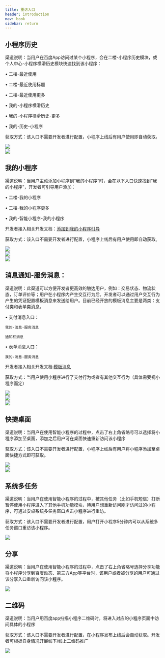 ```yaml
---
title: 重访入口
header: introduction
nav: book
sidebar: return
---
```



## 小程序历史

渠道说明：当用户在百度App访问过某个小程序，会在二楼-小程序历史模块，或个人中心-小程序横滑历史模块快速找到该小程序：

•         二楼-最近使用

•         二楼-最近使用标题

•         二楼-最近使用更多

•         我的-小程序横滑历史

•         我的-小程序横滑历史-更多

•         我的-历史-小程序

获取方式：该入口不需要开发者进行配置，小程序上线后有用户使用即自动获取。

<div class="m-doc-custom-examples">
    <div class="m-doc-custom-examples-correct">
        <img src="../../img/introduction/base/基础流量：二楼-最近使用.jpg">
    </div>
    <div class="m-doc-custom-examples-correct">
        <img src="../../img/introduction/base/基础流量：个人中心-小程序历史横滑模块.jpg">
    </div>
    <div class="m-doc-custom-examples-correct">
        <img src=" ">
    </div>     
</div>


## 我的小程序

渠道说明：当用户主动添加小程序到“我的小程序”时，会在以下入口快速找到“我的小程序”，开发者可引导用户添加：

•         二楼-我的小程序

•         二楼-我的小程序更多

•         我的-智能小程序-我的小程序

开发者接入相关开发文档：<a href="https://smartprogram.baidu.com/docs/design/component/guide_add/">添加到我的小程序引导</a>


获取方式：该入口不需要开发者进行配置，小程序上线后有用户使用即自动获取。

<div class="m-doc-custom-examples">
    <div class="m-doc-custom-examples-correct">
        <img src="../../img/introduction/base/基础流量：二楼-我的小程序.jpg">
    </div>
    <div class="m-doc-custom-examples-correct">
        <img src="../../img/introduction/base/基础流量：二楼-我的小程序.jpg">
    </div>
    <div class="m-doc-custom-examples-correct">
        <img src="../../img/introduction/base/基础流量：个人中心-历史-小程序历史.jpg">
    </div>
</div>

## 消息通知-服务消息：

渠道说明：此渠道可以方便开发者更高效的触达用户，例如：交易状态、物流状态，订单评价等；用户在小程序内产生交互行为后，开发者可以通过用户交互行为产生的凭证配置模板消息来发送给用户。目前已经开放的模板消息主要是两类：支付类和表单类消息。

•         支付消息入口：

    我的-消息-服务消息

    通知栏消息

•         表单消息入口：

    我的-消息-服务消息

开发者接入相关开发文档:<a href="https://smartprogram.baidu.com/docs/develop/serverapi/open_infomation/">模板消息</a>


获取方式：当用户使用小程序进行了支付行为或者有其他交互行为（具体需要视小程序而定）

<div class="m-doc-custom-examples">
    <div class="m-doc-custom-examples-correct">
        <img src="../../img/introduction/base/基础流量：消息通知1-通知栏消息.jpg">
    </div>
    <div class="m-doc-custom-examples-correct">
        <img src="../../img/introduction/base/基础流量：消息通知-个人中心-消息-服务消息-表单消息.jpg">
    </div>
    <div class="m-doc-custom-examples-correct">
        <img src="../../img/introduction/base/基础流量：消息通知-个人中心-消息-服务消息-支付消息.jpg">
    </div>
</div>                     

## 快捷桌面

渠道说明：当用户在使用智能小程序的过程中，点击了右上角省略号可以选择将小程序添加至桌面，添加之后用户可在桌面快速重新访问该小程序

获取方式：该入口不需要开发者进行配置，小程序上线后有用户将小程序添加至桌面快捷方式即可获取。 

<div class="m-doc-custom-examples">
    <div class="m-doc-custom-examples-correct">
        <img src="../../img/introduction/base/基础流量：快捷桌面.jpg">
    </div>
    <div class="m-doc-custom-examples-correct">
        <img src="../../img/introduction/base/基础流量：快捷桌面2.jpg">
    </div>
    <div class="m-doc-custom-examples-correct">
        <img src=" ">
    </div>    
</div>

## 系统多任务

渠道说明：当用户在使用智能小程序的过程中，被其他任务（比如手机短信）打断暂停使用小程序进入了其他手机功能模块，待用户想重新访问刚才访问过的小程序，可通过安卓系统多任务窗口点击小程序进行重访。

获取方式：该入口不需要开发者进行配置，用户打开小程序5分钟内可以从系统多任务窗口重访该小程序。

<div class="m-doc-custom-examples">
    <div class="m-doc-custom-examples-correct">
        <img src="../../img/introduction/base/基础流量：系统多任务.jpg">
    </div>
    <div class="m-doc-custom-examples-correct">
        <img src=" ">
    </div>
    <div class="m-doc-custom-examples-correct">
        <img src=" ">
    </div>     
</div>


## 分享

渠道说明：当用户在使用智能小程序的过程中，点击了右上角省略号选择分享功能将小程序分享到百度动态、第三方App等平台时，该用户或者被分享的用户可通过该分享入口重新访问该小程序。

<div class="m-doc-custom-examples">
    <div class="m-doc-custom-examples-correct">
        <img src="../../img/introduction/base/基础流量：分享.jpg">
    </div>
    <div class="m-doc-custom-examples-correct">
        <img src=" ">
    </div>
    <div class="m-doc-custom-examples-correct">
        <img src=" ">
    </div>     
</div>


## 二维码

渠道说明：当用户用百度app扫描小程序二维码时，将进入对应的小程序页面中访问具体的小程序

获取方式：该入口不需要开发者进行配置，在小程序发布上线后会自动获取。开发者可根据自身情况开展线下/线上二维码推广


<div class="m-doc-custom-examples">
    <div class="m-doc-custom-examples-correct">
        <img src="../../img/introduction/base/二维码.jpg">
    </div>
    <div class="m-doc-custom-examples-correct">
        <img src=" ">
    </div>
    <div class="m-doc-custom-examples-correct">
        <img src=" ">
    </div>     
</div>